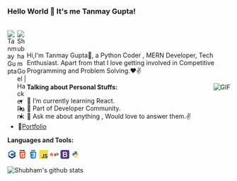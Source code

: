 ### Hello World 👋 It's me Tanmay Gupta!

<br/>

<a href="https://www.linkedin.com/in/tanmay-gupta-24242001">
<img align="left" alt="Tanmay Gupta" width="22px" src="https://cdn.jsdelivr.net/npm/simple-icons@v3/icons/linkedin.svg" />
</a>
<a href="https://www.hackerrank.com/tanmaygupta2408">
<img align="left" alt="Shubham Goel | HackerRank" width="22px" src="https://cdn.jsdelivr.net/npm/simple-icons@v3/icons/hackerrank.svg" />
</a>

<br />

<br />

Hi,I'm Tanmay Gupta🙌, a Python Coder , MERN Developer, Tech Enthusiast. Apart from that I love getting involved in Competitive Programming and Problem Solving.❤✌


<img align="right" alt="GIF" src="https://media.giphy.com/media/USV0ym3bVWQJJmNu3N/giphy.gif" />


**Talking about Personal Stuffs:**

- 🌱 I’m currently learning React.
- 👯 Part of Developer Community.
- 💬 Ask me about anything , Would love to answer them.✌
- 📝[Portfolio](https://TG2408.github.io)





**Languages and Tools:**


<code><img height="20" src="https://raw.githubusercontent.com/github/explore/80688e429a7d4ef2fca1e82350fe8e3517d3494d/topics/cpp/cpp.png"></code>
<code><img height="20" src="https://raw.githubusercontent.com/github/explore/80688e429a7d4ef2fca1e82350fe8e3517d3494d/topics/html/html.png"></code>
<code><img height="20" src="https://raw.githubusercontent.com/github/explore/80688e429a7d4ef2fca1e82350fe8e3517d3494d/topics/css/css.png"></code>
<code><img height="20" src="https://raw.githubusercontent.com/github/explore/80688e429a7d4ef2fca1e82350fe8e3517d3494d/topics/javascript/javascript.png"></code>
<code><img height="20" src="https://raw.githubusercontent.com/github/explore/80688e429a7d4ef2fca1e82350fe8e3517d3494d/topics/git/git.png"></code>
<code><img height="20" src="https://raw.githubusercontent.com/github/explore/80688e429a7d4ef2fca1e82350fe8e3517d3494d/topics/bootstrap/bootstrap.png"></code>
<code><img height="20" src="https://raw.githubusercontent.com/github/explore/80688e429a7d4ef2fca1e82350fe8e3517d3494d/topics/python/python.png"></code>

![Shubham's github stats](https://github-readme-stats.vercel.app/api?username=shubhamgoel24&show_icons=true&hide_border=true)
